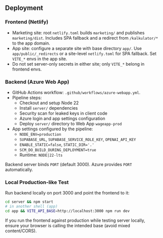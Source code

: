 ## Deployment

### Frontend (Netlify)

- Marketing site: root `netlify.toml` builds `marketing/` and publishes `marketing/dist`. Includes SPA fallback and a redirect from `/kalkulator/*` to the app domain.
- App site: configure a separate site with base directory `app/`. Use `app/public/_redirects` or a site-level `netlify.toml` for SPA fallback. Set `VITE_*` envs in the app site.
- Do not set server-only secrets in either site; only `VITE_*` belong in frontend envs.

### Backend (Azure Web App)

- GitHub Actions workflow: `.github/workflows/azure-webapp.yml`.
- Pipeline steps:
  - Checkout and setup Node 22
  - Install `server/` dependencies
  - Security scan for leaked keys in client code
  - Azure login and app settings configuration
  - Deploy `server/` directory to Web App `wageapp-prod`
- App settings configured by the pipeline:
  - `NODE_ENV=production`
  - `SUPABASE_URL`, `SUPABASE_SERVICE_ROLE_KEY`, `OPENAI_API_KEY`
  - `ENABLE_STATIC=false`, `STATIC_DIR='.'`
  - `SCM_DO_BUILD_DURING_DEPLOYMENT=true`
  - Runtime: `NODE|22-lts`

Backend server binds `PORT` (default 3000). Azure provides `PORT` automatically.

### Local Production-like Test

Run backend locally on port 3000 and point the frontend to it:

```bash
cd server && npm start
# in another shell (app)
cd app && VITE_API_BASE=http://localhost:3000 npm run dev
```

If you run the frontend against production while testing server locally, ensure your browser is calling the intended base (avoid mixed content/CORS).


